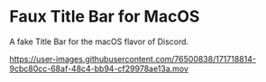 # Faux Title Bar for MacOS

A fake Title Bar for the macOS flavor of Discord.

https://user-images.githubusercontent.com/76500838/171718814-9cbc80cc-68af-48c4-bb94-cf29978ae13a.mov

